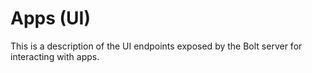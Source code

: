 # Apps \(UI\)

This is a description of the UI endpoints exposed by the Bolt server for interacting with apps.

